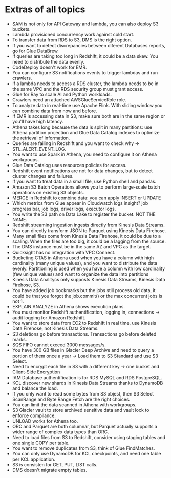 # Extras of all topics

- SAM is not only for API Gateway and lambda, you can also deploy S3 buckets.
- Lambda provisioned concurrency work against cold start.
- To transfer data from RDS to S3, DMS is the right option.
- If you want to detect discrepancies between diferent Databases reports, go for Glue DataBrew.
- If queries are taking too long in Redshift, it could be a data skew. You need to distribute the data evenly.
- CodeDeploy doesn't work for EMR.
- You can configure S3 notifications events to trigger lambdas and run crawlers.
- If a lambda needs to access a RDS cluster, the lambda needs to be in the same VPC and the RDS security group must grant access.
- Glue for Ray to scale AI and Python workloads.
- Crawlers need an attached AWSGlueServiceRole role.
- To analyze data in real-time use Apache Flink. With sliding window you can combine data from now and before.
- If EMR is accessing data in S3, make sure both are in the same region or you'll have high latency.
- Athena takes long because the data is split in many partitions: use Athena partition projection and Glue Data Catalog indexes to optimize the retrieval of information.
- Queries are failing in Redshift and you want to check why -> STL_ALERT_EVENT_LOG.
- You want to use Spark in Athena, you need to configure it on Athena workgroups.
- Glue Data Catalog uses resources policies for access.
- Redshift event notifications are not for data changes, but to detect cluster changes and failures.
- If you want to treat data in a small file, use Python shell and pandas.
- Amazon S3 Batch Operations allows you to perform large-scale batch operations on existing S3 objects.
- MERGE in Redshift to combine data: you can apply INSERT or UPDATE
- Which metrics from Glue appear in Cloudwatch logs insight? job progress bar, job logs, driver logs, executor logs.
- You write the S3 path on Data Lake to register the bucket. NOT THE NAME.
- Redshift streaming ingestion ingests directly from Kinesis Data Streams.
- You can directly transform JSON to Parquet using Kinesis Data Firehose.
- Many small files come from Kinesis Data Firehose, it could be due to a scaling. When the files are too big, it could be a lagging from the source.
- The DMS instance must be in the same AZ and VPC as the target.
- Quicksight has no integration with VPC Connect.
- Bucketing CTAS in Athena used when you have a column with high cardinality (many unique values), and you want to distribute the data evenly. Partitioning is used when you have a column with low cardinality (few unique values) and want to organize the data into partitions
- Kinesis Data Analitycs only supposts Kinesis Data Streams, Kinesis Data Firehose, S3.
- You have added job bookmarks but the jobs still process old data, it could be that you forgot the job.commit() or the max concurrent jobs is not 1.
- EXPLAIN ANALYZE in Athena shows execution plans.
- You must monitor Redshift authentification, logging in, connections -> audit logging for Amazon Redshift.
- You want to store data from EC2 to Redshift in real time, use Kinesis Data Firehose, not Kinesis Data Streams.
- S3 deletions go before transactions. Transactions go before deleted marks.
- SQS FIFO cannot exceed 3000 messages/s.
- You have 300 GB files in Glacier Deep Archive and need to query a portion of them once a year -> Load them to S3 Standard and use S3 Select.
- Need to encrypt each file in S3 with a different key -> one bucket and Client-Side Encryption
- IAM Database authentification is for RDS MySQL and RDS PostgreSQL.
- KCL discover new shards in Kinesis Data Streams thanks to DynamoDB and balance the load.
- If you only want to read some bytes from S3 objest, then S3 Select ScanRange and Byte Range Fetch are the right choices.
- You can limit the data scanned in Athena with workgroups.
- S3 Glacier vault to store archived sensitive data and vault lock to enforce compilance.
- UNLOAD works for Athena too.
- ORC and Parquet are both columnar, but Parquet actually supports a wider range of complex data types than ORC.
- Need to load files from S3 to Redshift, consider using staging tables and one single COPY per table.
- You want to remove duplicates from S3, think of Glue FindMatches.
- You can only use DynamoDB for KCL checkpoints, and need one table per KCL application.
- S3 is consisten for GET, PUT, LIST calls.
- DMS doesn't migrate empty tables.
